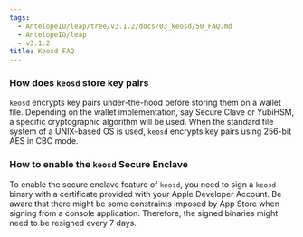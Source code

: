 ```yaml
---
tags:
  - AntelopeIO/leap/tree/v3.1.2/docs/03_keosd/50_FAQ.md
  - AntelopeIO/leap
  - v3.1.2
title: Keosd FAQ
---
```


### How does `keosd` store key pairs

`keosd` encrypts key pairs under-the-hood before storing them on a wallet file. Depending on the wallet implementation, say Secure Clave or YubiHSM, a specific cryptographic algorithm will be used. When the standard file system of a UNIX-based OS is used, `keosd` encrypts key pairs using 256-bit AES in CBC mode.

### How to enable the `keosd` Secure Enclave

To enable the secure enclave feature of `keosd`, you need to sign a `keosd` binary with a certificate provided with your Apple Developer Account. Be aware that there might be some constraints imposed by App Store when signing from a console application. Therefore, the signed binaries might need to be resigned every 7 days.
